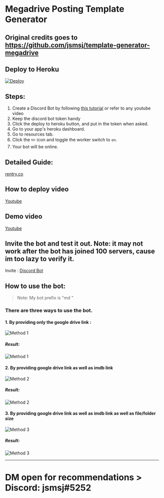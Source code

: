 # Megadrive Posting Template Generator
## Original credits goes to https://github.com/jsmsj/template-generator-megadrive

## Deploy to Heroku

[![Deploy](https://www.herokucdn.com/deploy/button.svg)](https://heroku.com/deploy)

## Steps:
1. Create a Discord Bot by following [this tutorial](https://discordpy.readthedocs.io/en/stable/discord.html) or refer to any youtube video
2. Keep the discord bot token handy
3. Click the deploy to heroku button, and put in the token when asked.
4. Go to your app's heroku dashboard.
5. Go to resources tab.
6. Click the ✏️ icon and toggle the worker switch to `on`.
7. Your bot will be online.

## Detailed Guide:

[rentry.co](https://rentry.co/t9zes)

## How to deploy video

[Youtube](https://www.youtube.com/watch?v=58Bju0FhMVM)

## Demo video

[Youtube](https://www.youtube.com/watch?v=xWLtVbciaNk)

## Invite the bot and test it out. Note: it may not work after the bot has joined 100 servers, cause im too lazy to verify it.

Invite : [Discord Bot](https://discord.com/api/oauth2/authorize?client_id=918110908734119958&permissions=274878188544&scope=bot)

## How to use the bot:
> Note: My bot prefix is "md "

### There are three ways to use the bot.

#### **1. By providing only the google drive link :**
![Method 1](https://i.imgur.com/y3skcR0.png "Method 1")
##### Result:
![Method 1](https://i.imgur.com/7SbV2b4.png "Method 1")

#### **2. By providing google drive link as well as imdb link**
![Method 2](https://i.imgur.com/nc9oR4R.png "Method 2")
##### Result:
![Method 2](https://i.imgur.com/nW6YMon.png "Method 2")

#### **3. By providing google drive link as well as imdb link as well as file/folder size**
![Method 3](https://i.imgur.com/Tms5m6D.png "Method 3")
##### Result:
![Method 3](https://i.imgur.com/8o5eo9c.png "Method 3")

------------

# DM open for recommendations > Discord: jsmsj#5252